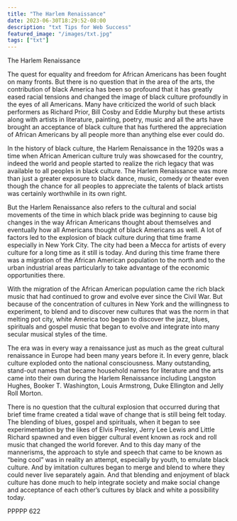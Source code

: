 ```yaml
---
title: "The Harlem Renaissance"
date: 2023-06-30T18:29:52-08:00
description: "txt Tips for Web Success"
featured_image: "/images/txt.jpg"
tags: ["txt"]
---
```


The Harlem Renaissance

The quest for equality and freedom for African Americans has been fought on many fronts.  But there is no question that in the area of the arts, the contribution of black America has been so profound that it has greatly eased racial tensions and changed the image of black culture profoundly in the eyes of all Americans.  Many have criticized the world of such black performers as Richard Prior, Bill Cosby and Eddie Murphy but these artists along with artists in literature, painting, poetry, music and all the arts have brought an acceptance of black culture that has furthered the appreciation of African Americans by all people more than anything else ever could do.

In the history of black culture, the Harlem Renaissance in the 1920s was a time when African American culture truly was showcased for the country, indeed the world and people started to realize the rich legacy that was available to all peoples in black culture.  The Harlem Renaissance was more than just a greater exposure to black dance, music, comedy or theater even though the chance for all peoples to appreciate the talents of black artists was certainly worthwhile in its own right.  

But the Harlem Renaissance also refers to the cultural and social movements of the time in which black pride was beginning to cause big changes in the way African Americans thought about themselves and eventually how all Americans thought of black Americans as well.  A lot of factors led to the explosion of black culture during that time frame especially in New York City.  The city had been a Mecca for artists of every culture for a long time as it still is today.  And during this time frame there was a migration of the African American population to the north and to the urban industrial areas particularly to take advantage of the economic opportunities there.

With the migration of the African American population came the rich black music that had continued to grow and evolve ever since the Civil War.  But because of the concentration of cultures in New York and the willingness to experiment, to blend and to discover new cultures that was the norm in that melting pot city, white America too began to discover the jazz,  blues, spirituals and gospel music that began to evolve and integrate into many secular musical styles of the time.

The era was in every way a renaissance just as much as the great cultural renaissance in Europe had been many years before it.  In every genre, black culture exploded onto the national consciousness.  Many outstanding, stand-out names that became household names for literature and the arts came into their own during the Harlem Renaissance including Langston Hughes, Booker T. Washington, Louis Armstrong, Duke Ellington and Jelly Roll Morton.  

There is no question that the cultural explosion that occurred during that brief time frame created a tidal wave of change that is still being felt today.  The blending of blues, gospel and spirituals, when it began to see experimentation by the likes of Elvis Presley, Jerry Lee Lewis and Little Richard spawned and even bigger cultural event known as rock and roll music that changed the world forever.  And to this day many of the mannerisms, the approach to style and speech that came to be known as “being cool” was in reality an attempt, especially by youth, to emulate black culture.  And by imitation cultures began to merge and blend to where they could never live separately again.  And that blending and enjoyment of black culture has done much to help integrate society and make social change and acceptance of each other’s cultures by black and white a possibility today.

PPPPP 622

